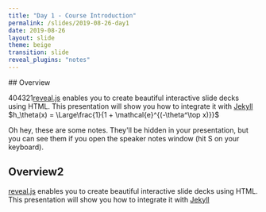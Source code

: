```yaml
---
title: "Day 1 - Course Introduction"
permalink: /slides/2019-08-26-day1
date: 2019-08-26
layout: slide
theme: beige
transition: slide
reveal_plugins: "notes"
---
```


<section data-markdown>
## Overview

404321[reveal.js](https://github.com/hakimel/reveal.js/) enables you to create
beautiful interactive slide decks using HTML. This presentation will show you
how to integrate it with [Jekyll](http://jekyllrb.com/) $h_\theta(x) = \Large\frac{1}{1 + \mathcal{e}^{(-\theta^\top x)}}$

<aside class="notes">Oh hey, these are some notes. They'll be hidden in your presentation, but you can see them if you open the speaker notes window (hit S on your keyboard).</aside>


</section>

<section data-markdown>
	
	
## Overview2

[reveal.js](https://github.com/hakimel/reveal.js/) enables you to create
beautiful interactive slide decks using HTML. This presentation will show you
how to integrate it with [Jekyll](http://jekyllrb.com/)
</section>
